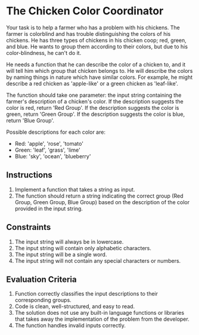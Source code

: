 # The Chicken Color Coordinator 

Your task is to help a farmer who has a problem with his chickens. The farmer is colorblind and has trouble distinguishing the colors of his chickens. He has three types of chickens in his chicken coop; red, green, and blue. He wants to group them according to their colors, but due to his color-blindness, he can't do it.

He needs a function that he can describe the color of a chicken to, and it will tell him which group that chicken belongs to. He will describe the colors by naming things in nature which have similar colors. For example, he might describe a red chicken as 'apple-like' or a green chicken as 'leaf-like'.

The function should take one parameter: the input string containing the farmer's description of a chicken's color. If the description suggests the color is red, return 'Red Group'. If the description suggests the color is green, return 'Green Group'. If the description suggests the color is blue, return 'Blue Group'.

Possible descriptions for each color are:
- Red: 'apple', 'rose', 'tomato'
- Green: 'leaf', 'grass', 'lime'
- Blue: 'sky', 'ocean', 'blueberry'

## Instructions
1. Implement a function that takes a string as input.
2. The function should return a string indicating the correct group (Red Group, Green Group, Blue Group) based on the description of the color provided in the input string.

## Constraints
1. The input string will always be in lowercase.
2. The input string will contain only alphabetic characters.
3. The input string will be a single word.
4. The input string will not contain any special characters or numbers.

## Evaluation Criteria
1. Function correctly classifies the input descriptions to their corresponding groups.
2. Code is clean, well-structured, and easy to read.
3. The solution does not use any built-in language functions or libraries that takes away the implementation of the problem from the developer.
4. The function handles invalid inputs correctly.
